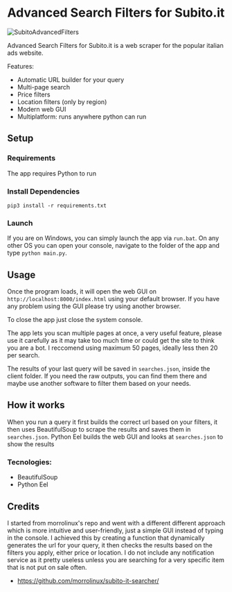 # Advanced Search Filters for Subito.it

![SubitoAdvancedFilters](https://github.com/sawdsawd/Subito-Advanced-Fitlers/assets/92443986/003ed935-1b9d-44a8-9e05-1f88f6615c0c)

Advanced Search Filters for Subito.it is a web scraper for the popular italian ads website.

Features:
* Automatic URL builder for your query
* Multi-page search
* Price filters
* Location filters (only by region)
* Modern web GUI
* Multiplatform: runs anywhere python can run

## Setup

### Requirements

The app requires Python to run

### Install Dependencies

```pip3 install -r requirements.txt```

### Launch

If you are on Windows, you can simply launch the app via ```run.bat```.
On any other OS you can open your console, navigate to the folder of the app and type ```python main.py```.

## Usage

Once the program loads, it will open the web GUI on ```http://localhost:8000/index.html``` using your default browser.
If you have any problem using the GUI please try using another browser.

To close the app just close the system console.

The app lets you scan multiple pages at once, a very useful feature, please use it carefully as it may take too much time or could get the site to think you are a bot. I reccomend using maximum 50 pages, ideally less then 20 per search.

The results of your last query will be saved in ```searches.json```, inside the client folder.
If you need the raw outputs, you can find them there and maybe use another software to filter them based on your needs.

## How it works

When you run a query it first builds the correct url based on your filters, it then uses BeautifulSoup to scrape the results and saves them in ```searches.json```.
Python Eel builds the web GUI and looks at  ```searches.json``` to show the results

### Tecnologies:
* BeautifulSoup
* Python Eel

## Credits

I started from morrolinux's repo and went with a different different approach which is more intuitive and user-friendly, just a simple GUI instead of typing in the console. I achieved this by creating a function that dynamically generates the url for your query, it then checks the results based on the filters you apply, either price or location. I do not include any notification service as it pretty useless unless you are searching for a very specific item that is not put on sale often.

* https://github.com/morrolinux/subito-it-searcher/
